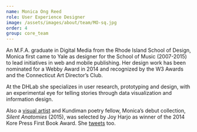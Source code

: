 ```yaml
---
name: Monica Ong Reed
role: User Experience Designer
image: /assets/images/about/team/MO-sq.jpg
order: 4
group: core_team
---
```


An M.F.A. graduate in Digital Media from the Rhode Island School of Design, Monica first came to Yale as designer for the School of Music (2007-2015) to lead initiatives in web and mobile publishing. Her design work has been nominated for a Webby Award in 2014 and recognized by the W3 Awards and the Connecticut Art Director’s Club. 

At the DHLab she specializes in user research, prototyping and design, with an experimental eye for telling stories through data visualization and information design.

Also a [visual artist](http://monicaong.com) and Kundiman poetry fellow, Monica’s debut collection, *Silent Anatomies* (2015), was selected by Joy Harjo as winner of the 2014 Kore Press First Book Award. She [tweets](https://twitter.com/mongmedia) too. 